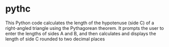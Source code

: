 # pythc
This Python code calculates the length of the hypotenuse (side C) of a right-angled triangle using the Pythagorean theorem. It prompts the user to enter the lengths of sides A and B, and then calculates and displays the length of side C rounded to two decimal places
